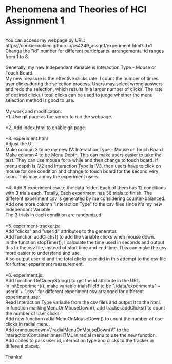 # Phenomena and Theories of HCI Assignment 1</br>
</br>
You can access my webpage by URL:</br>
https://cookiecookiec.github.io/cs4249_assgn1/experiment.html?id=1</br>
Change the "id" number for different participants' arrangements. id ranges from 1 to 8.</br>
</br>
Generally, my new Independant Variable is Interaction Type - Mouse or Touch Board.</br>
My new measure is the effective clicks rate. I count the number of times user clicks during the selection process. Users may select wrong answers and redo the selection, which results in a larger number of clicks. The rate of desired clicks / total clicks can be used to judge whether the menu selection method is good to use.</br>
</br>
My work and modification:</br>
*1. Use git page as the server to run the webpage.</br>
</br>
*2. Add index.html to enable git page.</br>
</br>
*3. experiment.html</br>
    Adjust the UI.</br>
    Make column 3 to be my new IV: Interaction Type - Mouse or Touch Board</br>
    Make column 4 to be Menu Depth. This can make users easier to take the test. They can use mouse for a while and then change to touch board. If menu depth is IV2 and Interaction Type is IV3, then users have to click on mouse for one condition and change to touch board for the second very soon. This may annoy the experiment users.</br>
    </br>
*4. Add 8 experiment csv to the data folder. Each of them has 12 conditions with 3 trials each. Totally, Each experiment has 36 trials to finish. The different experiment csv is generated by me considering counter-balanced.</br>
    Add one more column "Interaction Type" to the csv files since it's my new Independant Variable.</br>
    The 3 trials in each condition are randomized.</br>
</br>
*5. experiment-tracker.js:</br>
    Add "clicks" and "userId" attributes to the generator.</br>
    Add function addClicks() to add the variable clicks when mouse down.</br>
    In the function stopTimer(), I calculate the time used in seconds and output this to the csv file, instead of start time and end time. This can make the csv more easier to understand and use.</br>
    Also output user id and the total clicks user did in this attempt to the csv file for further experiment measurement.</br>
    </br>
*6. experiment.js:</br>
    Add function GetQueryString() to get the id attribute in the URL.</br>
    In initExperiment(), make variable trialsFileId to be "./data/experiments" + userId + ".csv" for different experiment csv arranged for different experiment user.</br>
    Read Interaction Type variable from the csv files and output it to the html.</br>
    In function markingMenuOnMouseDown(), add tracker.addClicks() to count the number of user clicks.</br>
    Add new function radialMenuOnMouseDown() to count the number of user clicks in radial menu.</br>
    Add onmousedown=\"radialMenuOnMouseDown()\" to the interactionContainer.innerHTML in radial menu to use the new function.</br>
    Add codes to pass user id, interaction type and clicks to the tracker in different places.</br>
    </br>
Thanks!</br>
